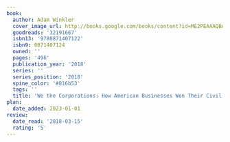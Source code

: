 ```yaml
---
book:
  author: Adam Winkler
  cover_image_url: http://books.google.com/books/content?id=ME2PEAAAQBAJ&printsec=frontcover&img=1&zoom=1&source=gbs_api
  goodreads: '32191667'
  isbn13: '9780871407122'
  isbn9: 0871407124
  owned: ''
  pages: '496'
  publication_year: '2018'
  series: ''
  series_position: '2018'
  spine_color: '#816b53'
  tags: ''
  title: 'We the Corporations: How American Businesses Won Their Civil Rights'
plan:
  date_added: 2023-01-01
review:
  date_read: '2018-03-15'
  rating: '5'
---
```

